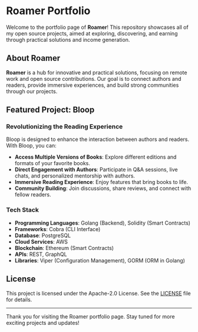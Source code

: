 # Roamer Portfolio

Welcome to the portfolio page of **Roamer**! This repository showcases all of my open source projects, aimed at exploring, discovering, and earning through practical solutions and income generation.

## About Roamer

**Roamer** is a hub for innovative and practical solutions, focusing on remote work and open source contributions. Our goal is to connect authors and readers, provide immersive experiences, and build strong communities through our projects.

## Featured Project: Bloop

### Revolutionizing the Reading Experience

Bloop is designed to enhance the interaction between authors and readers. With Bloop, you can:

- **Access Multiple Versions of Books**: Explore different editions and formats of your favorite books.
- **Direct Engagement with Authors**: Participate in Q&A sessions, live chats, and personalized mentorship with authors.
- **Immersive Reading Experience**: Enjoy features that bring books to life.
- **Community Building**: Join discussions, share reviews, and connect with fellow readers.

### Tech Stack

- **Programming Languages**: Golang (Backend), Solidity (Smart Contracts)
- **Frameworks**: Cobra (CLI Interface)
- **Database**: PostgreSQL
- **Cloud Services**: AWS
- **Blockchain**: Ethereum (Smart Contracts)
- **APIs**: REST, GraphQL
- **Libraries**: Viper (Configuration Management), GORM (ORM in Golang)

## License

This project is licensed under the Apache-2.0 License. See the [LICENSE](LICENSE) file for details.

---

Thank you for visiting the Roamer portfolio page. Stay tuned for more exciting projects and updates!
